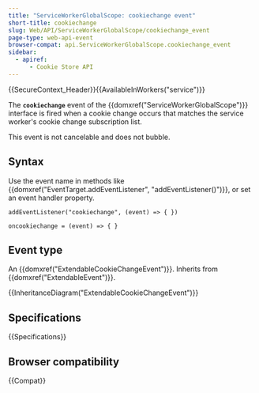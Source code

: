 ```yaml
---
title: "ServiceWorkerGlobalScope: cookiechange event"
short-title: cookiechange
slug: Web/API/ServiceWorkerGlobalScope/cookiechange_event
page-type: web-api-event
browser-compat: api.ServiceWorkerGlobalScope.cookiechange_event
sidebar:
  - apiref:
      - Cookie Store API
---
```


{{SecureContext_Header}}{{AvailableInWorkers("service")}}

The **`cookiechange`** event of the {{domxref("ServiceWorkerGlobalScope")}} interface is fired when a cookie change occurs that matches the service worker's cookie change subscription list.

This event is not cancelable and does not bubble.

## Syntax

Use the event name in methods like {{domxref("EventTarget.addEventListener", "addEventListener()")}}, or set an event handler property.

```js-nolint
addEventListener("cookiechange", (event) => { })

oncookiechange = (event) => { }
```

## Event type

An {{domxref("ExtendableCookieChangeEvent")}}. Inherits from {{domxref("ExtendableEvent")}}.

{{InheritanceDiagram("ExtendableCookieChangeEvent")}}

## Specifications

{{Specifications}}

## Browser compatibility

{{Compat}}
